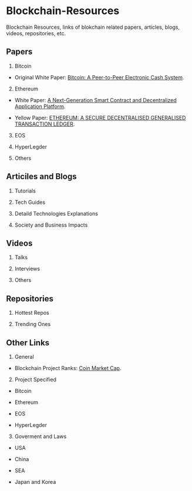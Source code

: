 # Blockchain-Resources
Blockchain Resources, links of blokchain related papers, articles, blogs, videos, repositories, etc.

## Papers
    
1. Bitcoin

* Original White Paper: [Bitcoin: A Peer-to-Peer Electronic Cash System](https://bitcoin.org/bitcoin.pdf).

2. Ethereum
    
* White Paper: [A Next-Generation Smart Contract and Decentralized Application Platform](https://github.com/ethereum/wiki/wiki/White-Paper).

* Yellow Paper: [ETHEREUM: A SECURE DECENTRALISED GENERALISED TRANSACTION LEDGER](https://ethereum.github.io/yellowpaper/paper.pdf).

3. EOS

4. HyperLegder

5. Others



## Articiles and Blogs

1. Tutorials

2. Tech Guides

3. Detaild Technologies Explanations

4. Society and Business Impacts

## Videos

1. Talks

2. Interviews

3. Others

## Repositories

1. Hottest Repos

2. Trending Ones


## Other Links

1. General

* Blockchain Project Ranks: [Coin Market Cap](https://coinmarketcap.com/).

2. Project Specified

* Bitcoin

* Ethereum

* EOS

* HyperLegder

3. Goverment and Laws

* USA

* China

* SEA

* Japan and Korea


